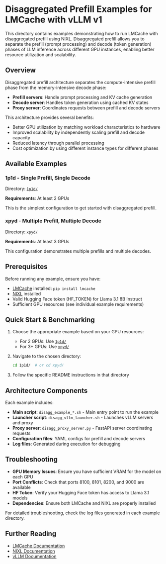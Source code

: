 # Disaggregated Prefill Examples for LMCache with vLLM v1

This directory contains examples demonstrating how to run LMCache with disaggregated prefill using NIXL. Disaggregated prefill allows you to separate the prefill (prompt processing) and decode (token generation) phases of LLM inference across different GPU instances, enabling better resource utilization and scalability.

## Overview

Disaggregated prefill architecture separates the compute-intensive prefill phase from the memory-intensive decode phase:

- **Prefill servers**: Handle prompt processing and KV cache generation
- **Decode server**: Handles token generation using cached KV states
- **Proxy server**: Coordinates requests between prefill and decode servers

This architecture provides several benefits:
- Better GPU utilization by matching workload characteristics to hardware
- Improved scalability by independently scaling prefill and decode capacity
- Reduced latency through parallel processing
- Cost optimization by using different instance types for different phases

## Available Examples

### 1p1d - Single Prefill, Single Decode
Directory: [`1p1d/`](./1p1d/)

**Requirements**: At least 2 GPUs

This is the simplest configuration to get started with disaggregated prefill.

### xpyd - Multiple Prefill, Multiple Decode
Directory: [`xpyd/`](./xpyd/)

**Requirements**: At least 3 GPUs

This configuration demonstrates multiple prefills and multiple decodes.

## Prerequisites

Before running any example, ensure you have:

- [LMCache](https://github.com/LMCache/LMCache) installed: `pip install lmcache`
- [NIXL](https://github.com/ai-dynamo/nixl) installed
- Valid Hugging Face token (HF_TOKEN) for Llama 3.1 8B Instruct
- Sufficient GPU resources (see individual example requirements)

## Quick Start & Benchmarking

1. Choose the appropriate example based on your GPU resources:
   - For 2 GPUs: Use [`1p1d/`](./1p1d/)
   - For 3+ GPUs: Use [`xpyd/`](./xpyd/)

2. Navigate to the chosen directory:
   ```bash
   cd 1p1d/  # or cd xpyd/
   ```

3. Follow the specific README instructions in that directory


## Architecture Components

Each example includes:

- **Main script**: `disagg_example_*.sh` - Main entry point to run the example
- **Launcher script**: `disagg_vllm_launcher.sh` - Launches vLLM servers and proxy
- **Proxy server**: `disagg_proxy_server.py` - FastAPI server coordinating requests
- **Configuration files**: YAML configs for prefill and decode servers
- **Log files**: Generated during execution for debugging

## Troubleshooting

- **GPU Memory Issues**: Ensure you have sufficient VRAM for the model on each GPU
- **Port Conflicts**: Check that ports 8100, 8101, 8200, and 9000 are available
- **HF Token**: Verify your Hugging Face token has access to Llama 3.1 models
- **Dependencies**: Ensure both LMCache and NIXL are properly installed

For detailed troubleshooting, check the log files generated in each example directory.

## Further Reading

- [LMCache Documentation](https://github.com/LMCache/LMCache)
- [NIXL Documentation](https://github.com/ai-dynamo/nixl)
- [vLLM Documentation](https://docs.vllm.ai/) 